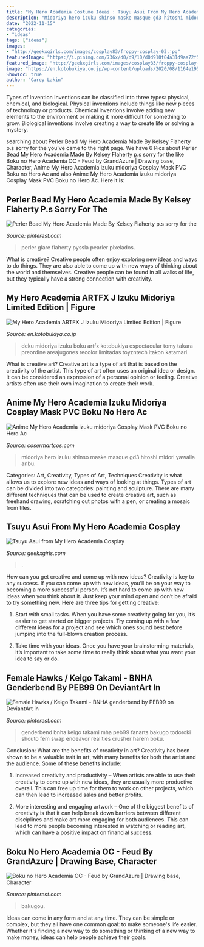 ```yaml
---
title: "My Hero Academia Costume Ideas : Tsuyu Asui From My Hero Academia Cosplay"
description: "Midoriya hero izuku shinso maske masque gd3 hitoshi midori yawalla anbu"
date: "2022-11-15"
categories:
- "ideas"
tags: ["ideas"]
images:
- "http://geekxgirls.com/images/cosplay83/froppy-cosplay-03.jpg"
featuredImage: "https://i.pinimg.com/736x/d0/d9/10/d0d910f04a31d9aa72f59a336a5c53b5.jpg"
featured_image: "http://geekxgirls.com/images/cosplay83/froppy-cosplay-03.jpg"
image: "https://en.kotobukiya.co.jp/wp-content/uploads/2020/08/1164e1959496832e48150abdd876f1932e87ec1e.jpg"
ShowToc: true
author: "Carey Lakin"
---
```



Types of Invention
Inventions can be classified into three types: physical, chemical, and biological. Physical inventions include things like new pieces of technology or products. Chemical inventions involve adding new elements to the environment or making it more difficult for something to grow. Biological inventions involve creating a way to create life or solving a mystery.

	

		
searching about Perler Bead My Hero Academia Made By Kelsey Flaherty p.s sorry for the you've came to the right page. We have 6 Pics about Perler Bead My Hero Academia Made By Kelsey Flaherty p.s sorry for the like Boku no Hero Academia OC - Feud by GrandAzure | Drawing base, Character, Anime My Hero Academia izuku midoriya Cosplay Mask PVC Boku no Hero Ac and also Anime My Hero Academia izuku midoriya Cosplay Mask PVC Boku no Hero Ac. Here it is:
		
    
## Perler Bead My Hero Academia Made By Kelsey Flaherty P.s Sorry For The

<img loading=lazy src="https://i.pinimg.com/736x/2e/51/51/2e51512de467b44caf41edf66dc77778.jpg" onerror="this.onerror=null;this.src='https://tse4.mm.bing.net/th?id=OIP.Mjf7cXaJ5qnnKw8_ObxQYgCmF2&amp;pid=15.1';" alt="Perler Bead My Hero Academia Made By Kelsey Flaherty p.s sorry for the">

_Source: pinterest.com_

>perler glare flaherty pyssla pearler pixelados. 

	

What is creative?
Creative people often enjoy exploring new ideas and ways to do things. They are also able to come up with new ways of thinking about the world and themselves. Creative people can be found in all walks of life, but they typically have a strong connection with creativity.

    
## My Hero Academia ARTFX J Izuku Midoriya Limited Edition | Figure

<img loading=lazy src="https://en.kotobukiya.co.jp/wp-content/uploads/2020/08/1164e1959496832e48150abdd876f1932e87ec1e.jpg" onerror="this.onerror=null;this.src='https://tse3.mm.bing.net/th?id=OIP.c90VBM6cmY8cI8h-zeuLwwHaLG&amp;pid=15.1';" alt="My Hero Academia ARTFX J Izuku Midoriya Limited Edition | Figure">

_Source: en.kotobukiya.co.jp_

>deku midoriya izuku boku artfx kotobukiya espectacular tomy takara preordine areajugones recolor limitadas toyzntech itakon katamari. 

	

What is creative art?
Creative art is a type of art that is based on the creativity of the artist. This type of art often uses an original idea or design. It can be considered an expression of a personal opinion or feeling. Creative artists often use their own imagination to create their work.

    
## Anime My Hero Academia Izuku Midoriya Cosplay Mask PVC Boku No Hero Ac

<img loading=lazy src="http://cdn.shopify.com/s/files/1/0059/6767/5462/products/product-image-932079405_1200x1200.jpg?v=1565652218" onerror="this.onerror=null;this.src='https://tse1.mm.bing.net/th?id=OIP.Mh22cvIgoWD5-YdnJ0XD0wHaHa&amp;pid=15.1';" alt="Anime My Hero Academia izuku midoriya Cosplay Mask PVC Boku no Hero Ac">

_Source: cosermartcos.com_

>midoriya hero izuku shinso maske masque gd3 hitoshi midori yawalla anbu. 

	

Categories: Art, Creativity, Types of Art, Techniques
Creativity is what allows us to explore new ideas and ways of looking at things. Types of art can be divided into two categories: painting and sculpture. There are many different techniques that can be used to create creative art, such as freehand drawing, scratching out photos with a pen, or creating a mosaic from tiles.

    
## Tsuyu Asui From My Hero Academia Cosplay

<img loading=lazy src="http://geekxgirls.com/images/cosplay83/froppy-cosplay-03.jpg" onerror="this.onerror=null;this.src='https://tse4.mm.bing.net/th?id=OIP.blhonELnb8o0HPJZ9BunpgHaLH&amp;pid=15.1';" alt="Tsuyu Asui from My Hero Academia Cosplay">

_Source: geekxgirls.com_

>. 

	

How can you get creative and come up with new ideas?
Creativity is key to any success. If you can come up with new ideas, you’ll be on your way to becoming a more successful person. It’s not hard to come up with new ideas when you think about it. Just keep your mind open and don’t be afraid to try something new. Here are three tips for getting creative:
1. Start with small tasks. When you have some creativity going for you, it’s easier to get started on bigger projects. Try coming up with a few different ideas for a project and see which ones sound best before jumping into the full-blown creation process.

2. Take time with your ideas. Once you have your brainstorming materials, it’s important to take some time to really think about what you want your idea to say or do.

    
## Female Hawks / Keigo Takami - BNHA Genderbend By PEB99 On DeviantArt In

<img loading=lazy src="https://i.pinimg.com/736x/d0/d9/10/d0d910f04a31d9aa72f59a336a5c53b5.jpg" onerror="this.onerror=null;this.src='https://tse2.mm.bing.net/th?id=OIP.XrSMMe5e3EZ3JKmV5fLfcQHaNL&amp;pid=15.1';" alt="Female Hawks / Keigo Takami - BNHA genderbend by PEB99 on DeviantArt in">

_Source: pinterest.com_

>genderbend bnha keigo takami mha peb99 fanarts bakugo todoroki shouto fem swap endeavor realities crusher harem boku. 

	

Conclusion: What are the benefits of creativity in art?
Creativity has been shown to be a valuable trait in art, with many benefits for both the artist and the audience. Some of these benefits include:
1. Increased creativity and productivity – When artists are able to use their creativity to come up with new ideas, they are usually more productive overall. This can free up time for them to work on other projects, which can then lead to increased sales and better profits.

2. More interesting and engaging artwork – One of the biggest benefits of creativity is that it can help break down barriers between different disciplines and make art more engaging for both audiences. This can lead to more people becoming interested in watching or reading art, which can have a positive impact on financial success.


    
## Boku No Hero Academia OC - Feud By GrandAzure | Drawing Base, Character

<img loading=lazy src="https://i.pinimg.com/736x/49/28/04/492804cee40b7cd0ac9b922b55ba28c9.jpg" onerror="this.onerror=null;this.src='https://tse2.mm.bing.net/th?id=OIP.28cACunoPoT6H9HkhZt6rAHaNL&amp;pid=15.1';" alt="Boku no Hero Academia OC - Feud by GrandAzure | Drawing base, Character">

_Source: pinterest.com_

>bakugou. 

	

Ideas can come in any form and at any time. They can be simple or complex, but they all have one common goal: to make someone's life easier. Whether it's finding a new way to do something or thinking of a new way to make money, ideas can help people achieve their goals.

